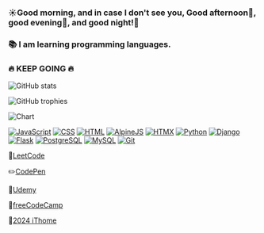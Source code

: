 ### ☀️Good morning, and in case I don't see you, Good afternoon🌇, good evening🌆, and good night!🌙 

### 📚 I am learning programming languages.

### 🔥 KEEP GOING 🔥

![GitHub stats](https://github-readme-stats.vercel.app/api?username=RDNNNNN&show_icons=true&theme=radical)

![GitHub trophies](https://github-profile-trophy.vercel.app/?username=RDNNNNN&theme=gruvbox)

![Chart](https://quickchart.io/chart?c={type:'bar',data:{labels:['January','February'],datasets:[{label:'Data',data:[10,20]}]}})

[![JavaScript](https://skillicons.dev/icons?i=js)](https://developer.mozilla.org/en-US/docs/Web/JavaScript) 
[![CSS](https://skillicons.dev/icons?i=css)](https://developer.mozilla.org/en-US/docs/Web/CSS)
[![HTML](https://skillicons.dev/icons?i=html)](https://developer.mozilla.org/en-US/docs/Web/HTML)
[![AlpineJS](https://skillicons.dev/icons?i=alpinejs)](https://alpinejs.dev/) 
[![HTMX](https://skillicons.dev/icons?i=htmx)](https://htmx.org/)
[![Python](https://skillicons.dev/icons?i=py)](https://www.python.org/) 
[![Django](https://skillicons.dev/icons?i=django)](https://www.djangoproject.com/) 
[![Flask](https://skillicons.dev/icons?i=flask)](https://flask.palletsprojects.com/en/3.0.x/) 
[![PostgreSQL](https://skillicons.dev/icons?i=postgres)](https://www.postgresql.org/)
[![MySQL](https://skillicons.dev/icons?i=mysql)](https://www.mysql.com/)
[![Git](https://skillicons.dev/icons?i=git)](https://git-scm.com/)

🌟[LeetCode](https://leetcode.com/u/RDNNN/) 

✏️[CodePen](https://codepen.io/RDNNNNN)

📒[Udemy](https://www.udemy.com/user/ma-yu-deng/)

📖[freeCodeCamp](https://www.freecodecamp.org/RDNNN) 

📝[2024 iThome](https://ithelp.ithome.com.tw/users/20168290/ironman/7118)
